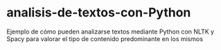 # analisis-de-textos-con-Python
Ejemplo de cómo pueden analizarse textos mediante Python con NLTK y Spacy para valorar el tipo de contenido predominante en los mismos
